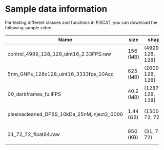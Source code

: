 # Sample data information

For testing different classes and functions in PiSCAT, you can download the following sample video.

Name | size      | shape             | type    | subject                                                                                                                                                                                        | link
----|-----------|-------------------|---------|------------------------------------------------------------------------------------------------------------------------------------------------------------------------------------------------|----
control_4999_128_128_uint16_2.33FPS.raw | 156 (MB)  | (4999, 128, 128)  | uint16  | Tutorial [1](https://piscat.readthedocs.io/Tutorial1/Tutorial1.html), [2](https://piscat.readthedocs.io/Tutorial2/Tutorial2.html), [3](https://piscat.readthedocs.io/Tutorial3/Tutorial3.html) |[Download](https://owncloud.gwdg.de/index.php/s/XgYOcvABZs9cD2Q)
5nm_GNPs_128x128_uint16_3333fps_10Acc | 625 (MB)  | (20000, 128, 128) | uint16  | Tutorial [4](https://piscat.readthedocs.io/Tutorial4/Tutorial4.html)                                                                                                                           |[Download](https://owncloud.gwdg.de/index.php/s/p8WCnavYU53fAki)
00_darkframes_fullFPS | 40.2 (MB) | (1287, 128, 128)  | uint16  | Tutorial [4](https://piscat.readthedocs.io/Tutorial4/Tutorial4.html)                                                                                                                           |[Download](https://owncloud.gwdg.de/index.php/s/p8WCnavYU53fAki)
plasmacleaned_DPBS_10kDa_25nM,inject2_0000 | 1.44 (GB) | (150000, 72, 72)  | uint16  | Tutorial [UAI_1](https://piscat.readthedocs.io/Tutorial_UAI_1/Tutorial_UAI_1.html), [UAI_2](https://piscat.readthedocs.io/Tutorial_UAI_2/Tutorial_UAI_2.html) |[Download](https://owncloud.gwdg.de/index.php/s/jDQvhykhxsdHeBc/download)                                                                                                 |[Download](https://owncloud.gwdg.de/index.php/s/p8WCnavYU53fAki)  
31_72_72_float64.raw | 850 (KB)  | (31, 72, 72)      | float64 | Tutorial [UAI_1](https://piscat.readthedocs.io/Tutorial_UAI_1/Tutorial_UAI_1.html), [UAI_2](https://piscat.readthedocs.io/Tutorial_UAI_2/Tutorial_UAI_2.html) |[Download](https://owncloud.gwdg.de/index.php/s/jDQvhykhxsdHeBc/download)                                                                                                |[Download](https://owncloud.gwdg.de/index.php/s/p8WCnavYU53fAki)  